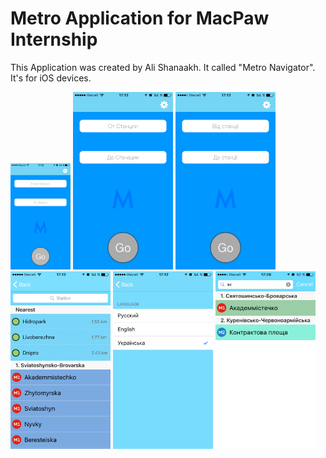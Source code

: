 <h1>Metro Application for MacPaw Internship</h1>

<p> 
This Application was created by Ali Shanaakh. It called "Metro Navigator".
It's for iOS devices.
</p>

<div width="1000px" height="1000px" bgcolor="#E6E6FA"> 
    <img src="resource/eng.png" alt="Main window" width="19%" height="19%" >
    <img src="resource/rus.png" alt="Main window" width="160px" height="284px" >
    <img src="resource/ua.png" alt="Main window" width="160px" height="284px" >
    <img src="resource/choose1.png" alt="Choosing Station" width="160px" height="284px" >
    <img src="resource/lang.png" alt="Settings" width="160px" height="284px" >
    <img src="resource/search.png" alt="Serach Station" width="160px" height="284px" >
</div>